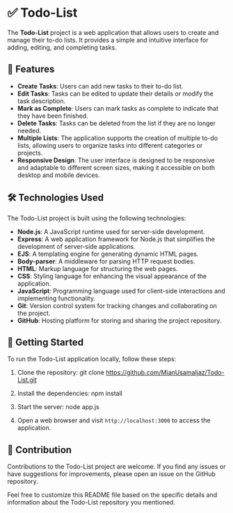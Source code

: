 # ✅ Todo-List

The **Todo-List** project is a web application that allows users to create and manage their to-do lists. It provides a simple and intuitive interface for adding, editing, and completing tasks.

## 🌟 Features

- **Create Tasks**: Users can add new tasks to their to-do list.
- **Edit Tasks**: Tasks can be edited to update their details or modify the task description.
- **Mark as Complete**: Users can mark tasks as complete to indicate that they have been finished.
- **Delete Tasks**: Tasks can be deleted from the list if they are no longer needed.
- **Multiple Lists**: The application supports the creation of multiple to-do lists, allowing users to organize tasks into different categories or projects.
- **Responsive Design**: The user interface is designed to be responsive and adaptable to different screen sizes, making it accessible on both desktop and mobile devices.

## 🛠️ Technologies Used

The Todo-List project is built using the following technologies:

- **Node.js**: A JavaScript runtime used for server-side development.
- **Express**: A web application framework for Node.js that simplifies the development of server-side applications.
- **EJS**: A templating engine for generating dynamic HTML pages.
- **Body-parser**: A middleware for parsing HTTP request bodies.
- **HTML**: Markup language for structuring the web pages.
- **CSS**: Styling language for enhancing the visual appearance of the application.
- **JavaScript**: Programming language used for client-side interactions and implementing functionality.
- **Git**: Version control system for tracking changes and collaborating on the project.
- **GitHub**: Hosting platform for storing and sharing the project repository.

## 🚀 Getting Started

To run the Todo-List application locally, follow these steps:

1. Clone the repository:
git clone https://github.com/MianUsamaIjaz/Todo-List.git

2. Install the dependencies:
npm install

3. Start the server:
node app.js

4. Open a web browser and visit `http://localhost:3000` to access the application.

## 🤝 Contribution

Contributions to the Todo-List project are welcome. If you find any issues or have suggestions for improvements, please open an issue on the GitHub repository.

Feel free to customize this README file based on the specific details and information about the Todo-List repository you mentioned.
